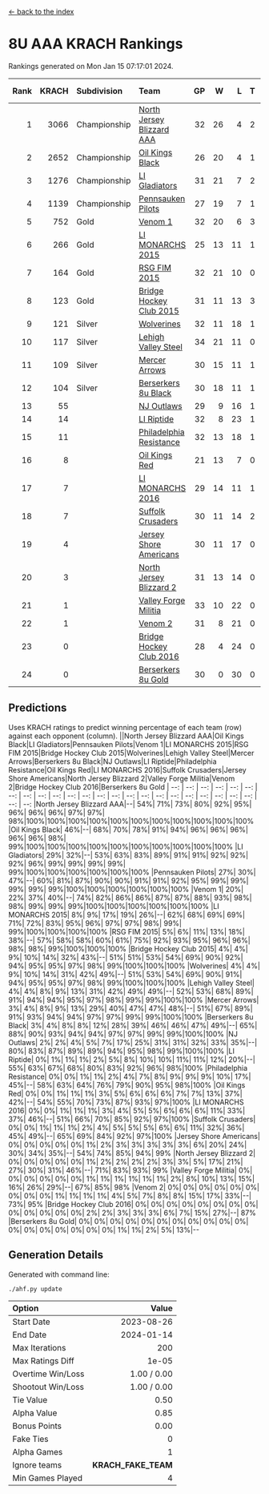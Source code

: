 [<- back to the index](readme.md)
# 8U AAA KRACH Rankings
Rankings generated on Mon Jan 15 07:17:01 2024.

Rank|KRACH|Subdivision|Team|GP|W|L|T|OTW|OTL|SoS|Exp Wins|Win Diff
---:|---:|:---|:---|---:|---:|---:|---:|---:|---:|---:|---:|---:
1|3066|Championship|[North Jersey Blizzard AAA](https://gamesheetstats.com/seasons/3659/teams/140205/schedule)|32|26|4|2|0|0|718|27.8|-0.0
2|2652|Championship|[Oil Kings Black](https://gamesheetstats.com/seasons/3659/teams/140206/schedule)|26|20|4|1|1|0|786|22.3|-0.0
3|1276|Championship|[LI Gladiators](https://gamesheetstats.com/seasons/3659/teams/140201/schedule)|31|21|7|2|1|0|831|23.8|-0.0
4|1139|Championship|[Pennsauken Pilots](https://gamesheetstats.com/seasons/3659/teams/140208/schedule)|27|19|7|1|0|0|795|20.3|-0.0
5|752|Gold|[Venom 1](https://gamesheetstats.com/seasons/3659/teams/140213/schedule)|32|20|6|3|2|1|642|24.3|-0.0
6|266|Gold|[LI MONARCHS 2015](https://gamesheetstats.com/seasons/3659/teams/140198/schedule)|25|13|11|1|0|0|713|14.3|-0.0
7|164|Gold|[RSG FIM 2015](https://gamesheetstats.com/seasons/3659/teams/140210/schedule)|32|21|10|0|0|1|483|21.8|-0.0
8|123|Gold|[Bridge Hockey Club 2015](https://gamesheetstats.com/seasons/3659/teams/140194/schedule)|31|11|13|3|1|3|614|14.3|-0.0
9|121|Silver|[Wolverines](https://gamesheetstats.com/seasons/3659/teams/140215/schedule)|32|11|18|1|0|2|883|12.3|-0.0
10|117|Silver|[Lehigh Valley Steel](https://gamesheetstats.com/seasons/3659/teams/140197/schedule)|34|21|11|0|2|0|342|23.8|-0.0
11|109|Silver|[Mercer Arrows](https://gamesheetstats.com/seasons/3659/teams/140202/schedule)|30|15|11|1|2|1|320|18.3|-0.0
12|104|Silver|[Berserkers 8u Black](https://gamesheetstats.com/seasons/3659/teams/140192/schedule)|30|18|11|1|0|0|343|19.3|-0.0
13|55||[NJ Outlaws](https://gamesheetstats.com/seasons/3659/teams/140203/schedule)|29|9|16|1|1|2|697|11.3|-0.0
14|14||[LI Riptide](https://gamesheetstats.com/seasons/3659/teams/140200/schedule)|32|8|23|1|0|0|689|9.4|0.0
15|11||[Philadelphia Resistance](https://gamesheetstats.com/seasons/3659/teams/140209/schedule)|32|13|18|1|0|0|146|14.4|0.0
16|8||[Oil Kings Red](https://gamesheetstats.com/seasons/3659/teams/140207/schedule)|21|13|7|0|0|1|20|13.9|0.0
17|7||[LI MONARCHS 2016](https://gamesheetstats.com/seasons/3659/teams/140199/schedule)|29|14|11|1|3|0|23|18.4|0.0
18|7||[Suffolk Crusaders](https://gamesheetstats.com/seasons/3659/teams/140211/schedule)|30|11|14|2|2|1|85|14.9|0.0
19|4||[Jersey Shore Americans](https://gamesheetstats.com/seasons/3659/teams/140196/schedule)|30|11|17|0|0|2|108|11.9|0.0
20|3||[North Jersey Blizzard 2](https://gamesheetstats.com/seasons/3659/teams/140204/schedule)|31|13|14|0|2|2|26|15.9|0.0
21|1||[Valley Forge Militia](https://gamesheetstats.com/seasons/3659/teams/140212/schedule)|33|10|22|0|0|1|165|10.9|0.0
22|1||[Venom 2](https://gamesheetstats.com/seasons/3659/teams/140214/schedule)|31|8|21|0|1|1|28|9.9|0.0
23|0||[Bridge Hockey Club 2016](https://gamesheetstats.com/seasons/3659/teams/140195/schedule)|28|4|24|0|0|0|21|4.9|0.0
24|0||[Berserkers 8u Gold](https://gamesheetstats.com/seasons/3659/teams/140193/schedule)|30|0|30|0|0|0|9|0.9|0.0

## Predictions
Uses KRACH ratings to predict winning percentage of each team (row) against each opponent (column).
||North Jersey Blizzard AAA|Oil Kings Black|LI Gladiators|Pennsauken Pilots|Venom 1|LI MONARCHS 2015|RSG FIM 2015|Bridge Hockey Club 2015|Wolverines|Lehigh Valley Steel|Mercer Arrows|Berserkers 8u Black|NJ Outlaws|LI Riptide|Philadelphia Resistance|Oil Kings Red|LI MONARCHS 2016|Suffolk Crusaders|Jersey Shore Americans|North Jersey Blizzard 2|Valley Forge Militia|Venom 2|Bridge Hockey Club 2016|Berserkers 8u Gold
| --: | --: | --: | --: | --: | --: | --: | --: | --: | --: | --: | --: | --: | --: | --: | --: | --: | --: | --: | --: | --: | --: | --: | --: | --: 
|North Jersey Blizzard AAA|--| 54%| 71%| 73%| 80%| 92%| 95%| 96%| 96%| 96%| 97%| 97%| 98%|100%|100%|100%|100%|100%|100%|100%|100%|100%|100%|100%
|Oil Kings Black| 46%|--| 68%| 70%| 78%| 91%| 94%| 96%| 96%| 96%| 96%| 96%| 98%| 99%|100%|100%|100%|100%|100%|100%|100%|100%|100%|100%
|LI Gladiators| 29%| 32%|--| 53%| 63%| 83%| 89%| 91%| 91%| 92%| 92%| 92%| 96%| 99%| 99%| 99%| 99%| 99%|100%|100%|100%|100%|100%|100%
|Pennsauken Pilots| 27%| 30%| 47%|--| 60%| 81%| 87%| 90%| 90%| 91%| 91%| 92%| 95%| 99%| 99%| 99%| 99%| 99%|100%|100%|100%|100%|100%|100%
|Venom 1| 20%| 22%| 37%| 40%|--| 74%| 82%| 86%| 86%| 87%| 87%| 88%| 93%| 98%| 98%| 99%| 99%| 99%|100%|100%|100%|100%|100%|100%
|LI MONARCHS 2015|  8%|  9%| 17%| 19%| 26%|--| 62%| 68%| 69%| 69%| 71%| 72%| 83%| 95%| 96%| 97%| 97%| 98%| 99%| 99%|100%|100%|100%|100%
|RSG FIM 2015|  5%|  6%| 11%| 13%| 18%| 38%|--| 57%| 58%| 58%| 60%| 61%| 75%| 92%| 93%| 95%| 96%| 96%| 98%| 98%| 99%|100%|100%|100%
|Bridge Hockey Club 2015|  4%|  4%|  9%| 10%| 14%| 32%| 43%|--| 51%| 51%| 53%| 54%| 69%| 90%| 92%| 94%| 95%| 95%| 97%| 98%| 99%|100%|100%|100%
|Wolverines|  4%|  4%|  9%| 10%| 14%| 31%| 42%| 49%|--| 51%| 53%| 54%| 69%| 90%| 91%| 94%| 95%| 95%| 97%| 98%| 99%|100%|100%|100%
|Lehigh Valley Steel|  4%|  4%|  8%|  9%| 13%| 31%| 42%| 49%| 49%|--| 52%| 53%| 68%| 89%| 91%| 94%| 94%| 95%| 97%| 98%| 99%| 99%|100%|100%
|Mercer Arrows|  3%|  4%|  8%|  9%| 13%| 29%| 40%| 47%| 47%| 48%|--| 51%| 67%| 89%| 91%| 93%| 94%| 94%| 97%| 97%| 99%| 99%|100%|100%
|Berserkers 8u Black|  3%|  4%|  8%|  8%| 12%| 28%| 39%| 46%| 46%| 47%| 49%|--| 65%| 88%| 90%| 93%| 94%| 94%| 97%| 97%| 99%| 99%|100%|100%
|NJ Outlaws|  2%|  2%|  4%|  5%|  7%| 17%| 25%| 31%| 31%| 32%| 33%| 35%|--| 80%| 83%| 87%| 89%| 89%| 94%| 95%| 98%| 99%|100%|100%
|LI Riptide|  0%|  1%|  1%|  1%|  2%|  5%|  8%| 10%| 10%| 11%| 11%| 12%| 20%|--| 55%| 63%| 67%| 68%| 80%| 83%| 92%| 96%| 98%|100%
|Philadelphia Resistance|  0%|  0%|  1%|  1%|  2%|  4%|  7%|  8%|  9%|  9%|  9%| 10%| 17%| 45%|--| 58%| 63%| 64%| 76%| 79%| 90%| 95%| 98%|100%
|Oil Kings Red|  0%|  0%|  1%|  1%|  1%|  3%|  5%|  6%|  6%|  6%|  7%|  7%| 13%| 37%| 42%|--| 54%| 55%| 70%| 73%| 87%| 93%| 97%|100%
|LI MONARCHS 2016|  0%|  0%|  1%|  1%|  1%|  3%|  4%|  5%|  5%|  6%|  6%|  6%| 11%| 33%| 37%| 46%|--| 51%| 66%| 70%| 85%| 92%| 97%|100%
|Suffolk Crusaders|  0%|  0%|  1%|  1%|  1%|  2%|  4%|  5%|  5%|  5%|  6%|  6%| 11%| 32%| 36%| 45%| 49%|--| 65%| 69%| 84%| 92%| 97%|100%
|Jersey Shore Americans|  0%|  0%|  0%|  0%|  0%|  1%|  2%|  3%|  3%|  3%|  3%|  3%|  6%| 20%| 24%| 30%| 34%| 35%|--| 54%| 74%| 85%| 94%| 99%
|North Jersey Blizzard 2|  0%|  0%|  0%|  0%|  0%|  1%|  2%|  2%|  2%|  2%|  3%|  3%|  5%| 17%| 21%| 27%| 30%| 31%| 46%|--| 71%| 83%| 93%| 99%
|Valley Forge Militia|  0%|  0%|  0%|  0%|  0%|  0%|  1%|  1%|  1%|  1%|  1%|  1%|  2%|  8%| 10%| 13%| 15%| 16%| 26%| 29%|--| 67%| 85%| 98%
|Venom 2|  0%|  0%|  0%|  0%|  0%|  0%|  0%|  0%|  0%|  1%|  1%|  1%|  1%|  4%|  5%|  7%|  8%|  8%| 15%| 17%| 33%|--| 73%| 95%
|Bridge Hockey Club 2016|  0%|  0%|  0%|  0%|  0%|  0%|  0%|  0%|  0%|  0%|  0%|  0%|  0%|  2%|  2%|  3%|  3%|  3%|  6%|  7%| 15%| 27%|--| 87%
|Berserkers 8u Gold|  0%|  0%|  0%|  0%|  0%|  0%|  0%|  0%|  0%|  0%|  0%|  0%|  0%|  0%|  0%|  0%|  0%|  0%|  1%|  1%|  2%|  5%| 13%|--

## Generation Details

Generated with command line:
```
./ahf.py update
```

| Option | Value |
| :----- | ----: |
| Start Date | 2023-08-26 |
| End Date | 2024-01-14 |
| Max Iterations | 200 |
| Max Ratings Diff | 1e-05 |
| Overtime Win/Loss | 1.00 / 0.00 |
| Shootout Win/Loss | 1.00 / 0.00 |
| Tie Value | 0.50 |
| Alpha Value | 0.85 |
| Bonus Points | 0.00 |
| Fake Ties | 0 |
| Alpha Games | 1 |
| Ignore teams | __KRACH_FAKE_TEAM__ |
| Min Games Played | 4 |

